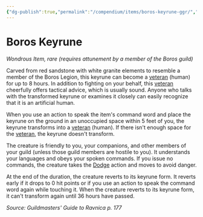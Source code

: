 ```yaml
---
{"dg-publish":true,"permalink":"/compendium/items/boros-keyrune-ggr/","tags":["compendium/src/5e/ggr","item/attunement/required","item/rarity/rare","item/wondrous"]}
---
```


# Boros Keyrune
*Wondrous Item, rare (requires attunement by a member of the Boros guild)*  


Carved from red sandstone with white granite elements to resemble a member of the Boros Legion, this keyrune can become a [veteran](compendium/bestiary/humanoid/veteran.md) (human) for up to 8 hours. In addition to fighting on your behalf, this [veteran](compendium/bestiary/humanoid/veteran.md) cheerfully offers tactical advice, which is usually sound. Anyone who talks with the transformed keyrune or examines it closely can easily recognize that it is an artificial human.

When you use an action to speak the item's command word and place the keyrune on the ground in an unoccupied space within 5 feet of you, the keyrune transforms into a [veteran](compendium/bestiary/humanoid/veteran.md) (human). If there isn't enough space for the [veteran](compendium/bestiary/humanoid/veteran.md), the keyrune doesn't transform.

The creature is friendly to you, your companions, and other members of your guild (unless those guild members are hostile to you). It understands your languages and obeys your spoken commands. If you issue no commands, the creature takes the [Dodge](rules/actions.md#Dodge) action and moves to avoid danger.

At the end of the duration, the creature reverts to its keyrune form. It reverts early if it drops to 0 hit points or if you use an action to speak the command word again while touching it. When the creature reverts to its keyrune form, it can't transform again until 36 hours have passed.

*Source: Guildmasters' Guide to Ravnica p. 177*